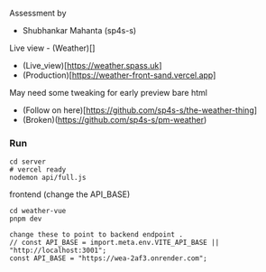Assessment by
- Shubhankar Mahanta (sp4s-s)

Live view - (Weather)[]
- (Live_view)[https://weather.spass.uk]
- (Production)[https://weather-front-sand.vercel.app]


May need some tweaking for early preview bare html
- (Follow on here)[https://github.com/sp4s-s/the-weather-thing]
- (Broken)(https://github.com/sp4s-s/pm-weather)


### Run
```shell
cd server
# vercel ready
nodemon api/full.js
```
frontend (change the API_BASE) 
```
cd weather-vue
pnpm dev
```

```
change these to point to backend endpoint .
// const API_BASE = import.meta.env.VITE_API_BASE || "http://localhost:3001";
const API_BASE = "https://wea-2af3.onrender.com";
```
